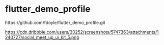 # flutter_demo_profile

https:&#x2F;&#x2F;github.com&#x2F;fdoyle&#x2F;flutter_demo_profile.git

https://cdn.dribbble.com/users/30252/screenshots/5747363/attachments/1240727/social_meet_up_ui_kit_5.png

